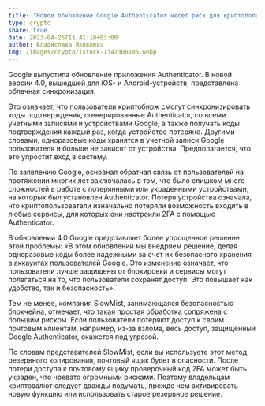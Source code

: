 ```yaml
---
title: "Новое обновление Google Authenticator несет риск для криптопользователей "
type: crypto
share: true
date: 2023-04-25T11:41:18+03:00
author: Владислава Яковлева
img: /images/crypto/istock-1347306105.webp
---
```

Google выпустила обновление приложения Authenticator. В новой версии 4.0, вышедшей для iOS- и Android-устройств, представлена ​​облачная синхронизация.



Это означает, что пользователи криптобирж смогут синхронизировать коды подтверждения, сгенерированные Authenticator, со всеми учетными записями и устройствами Google, а также получать коды подтверждения каждый раз, когда устройство потеряно. Другими словами, одноразовые коды хранятся в учетной записи Google пользователя и больше не зависят от устройства. Предполагается, что это упростит вход в систему.



По заявлению Google, основная обратная связь от пользователей на протяжении многих лет заключалась в том, что было слишком много сложностей в работе с потерянными или украденными устройствами, на которых был установлен Authenticator. Потеря устройства означала, что криптопользователи изначально потеряли возможность входить в любые сервисы, для которых они настроили 2FA с помощью Authenticator.



В обновлении 4.0 Google представляет более упрощенное решение этой проблемы: «В этом обновлении мы внедряем решение, делая одноразовые коды более надежными за счет их безопасного хранения в аккаунтах пользователей Google. Это изменение означает, что пользователи лучше защищены от блокировки и сервисы могут полагаться на то, что пользователи сохранят доступ. Это повышает как удобство, так и безопасность».



Тем не менее, компания SlowMist, занимающаяся безопасностью блокчейна, отмечает, что такая простая обработка сопряжена с большим риском. Если пользователи потеряют доступ к своим почтовым клиентам, например, из-за взлома, весь доступ, защищенный Google Authenticator, окажется под угрозой.



По словам представителей SlowMist, если вы используете этот метод резервного копирования, почтовый ящик будет в опасности. После потери доступа к почтовому ящику проверочный код 2FA может быть украден, что чревато огромными рисками. Поэтому владельцам криптовалют следует дважды подумать, прежде чем активировать новую функцию или использовать старое резервное решение.